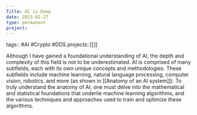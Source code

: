 ```yaml
---
Title: AI is Deep
date: 2023-02-27
type: permanent
project:
---
```


tags:: #AI #Crypto #DDS
projects::[[]]

Although I have gained a foundational understanding of AI, the depth and complexity of this field is not to be underestimated. 
AI is comprised of many subfields, each with its own unique concepts and methodologies. These subfields include machine learning, natural language processing, computer vision, robotics, and more (as shown in [[Anatomy of an AI system]]). To truly understand the anatomy of AI, one must delve into the mathematical and statistical foundations that underlie machine learning algorithms, and the various techniques and approaches used to train and optimize these algorithms.
